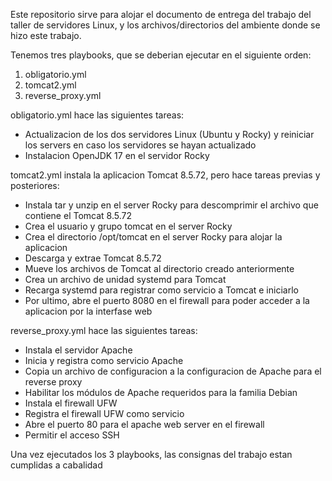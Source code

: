 Este repositorio sirve para alojar el documento de entrega del trabajo del taller de servidores Linux, y los archivos/directorios del ambiente donde se hizo este trabajo.

Tenemos tres playbooks, que se deberian ejecutar en el siguiente orden:

1. obligatorio.yml
2. tomcat2.yml
3. reverse_proxy.yml

obligatorio.yml hace las siguientes tareas:
* Actualizacion de los dos servidores Linux (Ubuntu y Rocky) y reiniciar los servers en caso los servidores se hayan actualizado
* Instalacion OpenJDK 17 en el servidor Rocky

tomcat2.yml instala la aplicacion Tomcat 8.5.72, pero hace tareas previas y posteriores:
* Instala tar y unzip en el server Rocky para descomprimir el archivo que contiene el Tomcat 8.5.72
* Crea el usuario y grupo tomcat en el server Rocky
* Crea el directorio /opt/tomcat en el server Rocky para alojar la aplicacion
* Descarga y extrae Tomcat 8.5.72
* Mueve los archivos de Tomcat al directorio creado anteriormente
* Crea un archivo de unidad systemd para Tomcat
* Recarga systemd para registrar como servicio a Tomcat e iniciarlo
* Por ultimo, abre el puerto 8080 en el firewall para poder acceder a la aplicacion por la interfase web

reverse_proxy.yml hace las siguientes tareas:
* Instala el servidor Apache
* Inicia y registra como servicio Apache
* Copia un archivo de configuracion a la configuracion de Apache para el reverse proxy
* Habilitar los módulos de Apache requeridos para la familia Debian
* Instala el firewall UFW
* Registra el firewall UFW como servicio
* Abre el puerto 80 para el apache web server en el firewall
* Permitir el acceso SSH

Una vez ejecutados los 3 playbooks, las consignas del trabajo estan cumplidas a cabalidad
